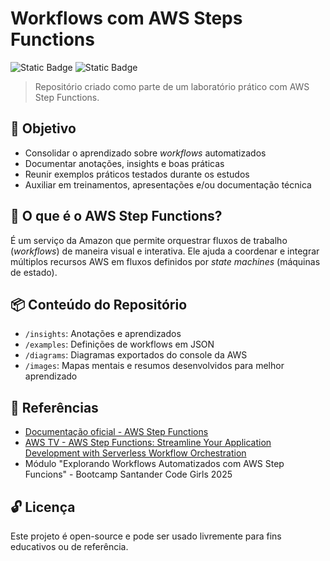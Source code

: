 # Workflows com AWS Steps Functions
![Static Badge](https://img.shields.io/badge/SANTANDER%20CODE%20GIRLS%202025-db467d)
![Static Badge](https://img.shields.io/badge/AWS-8a2be2)


> Repositório criado como parte de um laboratório prático com AWS Step Functions.

## 🎯 Objetivo 
- Consolidar o aprendizado sobre *workflows* automatizados
- Documentar anotações, insights e boas práticas
- Reunir exemplos práticos testados durante os estudos
- Auxiliar em treinamentos, apresentações e/ou documentação técnica

## 📌 O que é o AWS Step Functions?
É um serviço da Amazon que permite orquestrar fluxos de trabalho (*workflows*) de maneira visual e interativa. Ele ajuda a coordenar e integrar múltiplos recursos AWS em fluxos definidos por *state machines* (máquinas de estado).

## 📦 Conteúdo do Repositório
- `/insights`: Anotações e aprendizados
- `/examples`: Definições de workflows em JSON
- `/diagrams`: Diagramas exportados do console da AWS
- `/images`: Mapas mentais e resumos desenvolvidos para melhor aprendizado

## 🔗 Referências
- [Documentação oficial - AWS Step Functions](https://docs.aws.amazon.com/step-functions/)
- [AWS TV - AWS Step Functions: Streamline Your Application Development with Serverless Workflow Orchestration](https://aws.amazon.com/pt/awstv/watch/d63526be5fe/)
- Módulo "Explorando Workflows Automatizados com AWS Step Funcions" - Bootcamp Santander Code Girls 2025

## 🔓 Licença
Este projeto é open-source e pode ser usado livremente para fins educativos ou de referência.
